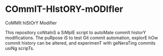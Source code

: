 # COmmIT-HIstORY-mODIfIer
CoMMIt hiStOrY Modifier

This repository coNtaInS a SiMplE script to autoMate commIt historY modifications. The puRpose iS to test Git commit automation, explorE hOw commit history can be altered, and experimenT with geNeraTing commits usiNg scripTs.
